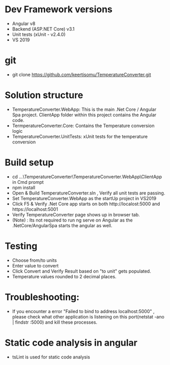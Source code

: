 # Dev Framework versions
 - Angular v8
 - Backend (ASP.NET Core) v3.1
 - Unit tests (xUnit - v2.4.0)
 - VS 2019

# git 
 - git clone https://github.com/keertisomu/TemperatureConverter.git

# Solution structure
 - TemperatureConverter.WebApp: This is the main .Net Core / Angular Spa project. ClientApp folder within this project contains the Angular code.
 - TermperatureConverter.Core: Contains the Temperature conversion logic
 - TemperatureConverter.UnitTests: xUnit tests for the temperature conversion

# Build setup
 - cd ...\TemperatureConverter\TemperatureConverter.WebApp\ClientApp in Cmd prompt
 - npm install
 - Open & Build TemperatureConverter.sln , Verify all unit tests are passing.
 - Set TemperatureConverter.WebApp as the startUp project in VS2019
 - Click F5 & Verify .Net Core app starts on both http://localost:5000 and https://localhost:5001
 - Verify TemperatureConverter page shows up in browser tab.  
 - (Note) : Its not required to run ng serve on Angular as the .NetCore/AngularSpa starts the angular as well.

# Testing
 - Choose from/to units
 - Enter value to convert
 - Click Convert and Verify Result based on "to unit" gets populated.
 - Temperature values rounded to 2 decimal places.

# Troubleshooting:
 - If you encounter a error "Failed to bind to address localhost:5000" , please check what other application is listening on this port(netstat -ano | findstr :5000) and kill these processes.

# Static code analysis in angular
 - tsLint is used for static code analysis
